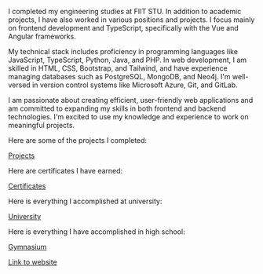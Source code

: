 I completed my engineering studies at FIIT STU. In addition to academic projects, I have also worked in various positions and projects. I focus mainly on frontend development and TypeScript, specifically with the Vue and Angular frameworks.

My technical stack includes proficiency in programming languages like JavaScript, TypeScript, Python, Java, and PHP. In web development, I am skilled in HTML, CSS, Bootstrap, and Tailwind, and have experience managing databases such as PostgreSQL, MongoDB, and Neo4j. I'm well-versed in version control systems like Microsoft Azure, Git, and GitLab.

I am passionate about creating efficient, user-friendly web applications and am committed to expanding my skills in both frontend and backend technologies. I'm excited to use my knowledge and experience to work on meaningful projects.

Here are some of the projects I completed:

[Projects](https://github.com/PeterPlevko/Web-development)

Here are certificates I have earned:

[Certificates](https://github.com/PeterPlevko/Certificates)

Here is everything I accomplished at university:

[University](https://github.com/PeterPlevko/STU-FIIT)

Here is everything I have accomplished in high school:

[Gymnasium](https://github.com/PeterPlevko/Gymnazium-JMH-Cadca)

[Link to website](https://peterplevko.github.io/)
